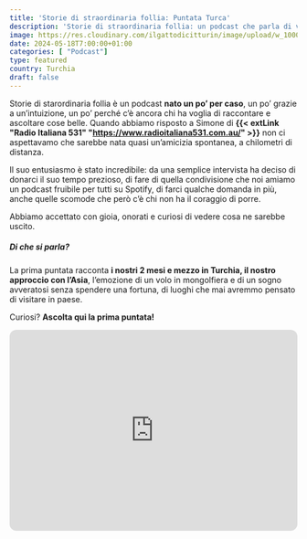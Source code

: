 ```yaml
---
title: 'Storie di straordinaria follia: Puntata Turca'
description: 'Storie di straordinaria follia: un podcast che parla di vita vera. Oggi vi portiamo alla scopera della Turchia'
image: https://res.cloudinary.com/ilgattodicitturin/image/upload/w_1000/f_auto,q_auto:eco/v1716102319/Articoli/Blog/podcast-1_hnxu71.png
date: 2024-05-18T7:00:00+01:00
categories: [ "Podcast"]
type: featured  
country: Turchia
draft: false
---
```


Storie di starordinaria follia è un podcast **nato un po’ per caso**, un po’ grazie a un’intuizione, un po’ perché c’è ancora chi ha voglia di raccontare e ascoltare cose belle. Quando abbiamo risposto a Simone di **{{< extLink "Radio Italiana 531" "https://www.radioitaliana531.com.au/" >}}** non ci aspettavamo che sarebbe nata quasi un’amicizia spontanea, a chilometri di distanza. 

Il suo entusiasmo è stato incredibile: da una semplice intervista ha deciso di donarci il suo tempo prezioso, di fare di quella condivisione che noi amiamo un podcast fruibile per tutti su Spotify, di farci qualche domanda in più, anche quelle scomode che però c’è chi non ha il coraggio di porre.

Abbiamo accettato con gioia, onorati e curiosi di vedere cosa ne sarebbe uscito. 

##### Di che si parla? 

La prima puntata racconta **i nostri 2 mesi e mezzo in Turchia, il nostro approccio con l’Asia**, l’emozione di un volo in mongolfiera e di un sogno avveratosi senza spendere una fortuna, di luoghi che mai avremmo pensato di visitare in paese. 

Curiosi? **Ascolta qui la prima puntata!**

<iframe style="border-radius:12px" src="https://open.spotify.com/embed/episode/76dgNSWFDADgJPBjqbNStn?utm_source=generator&theme=0&t=0" width="100%" height="352" frameBorder="0" allowfullscreen="" allow="autoplay; clipboard-write; encrypted-media; fullscreen; picture-in-picture" loading="lazy"></iframe>
